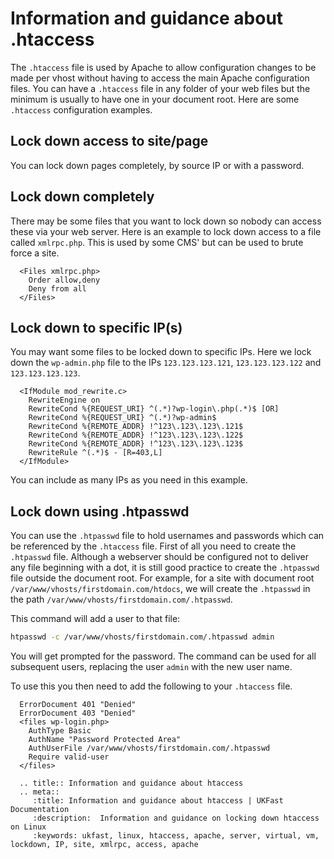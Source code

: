 # Information and guidance about .htaccess

The `.htaccess` file is used by Apache to allow configuration changes to be made per vhost without having to access the main Apache configuration files. You can have a `.htaccess` file in any folder of your web files but the minimum is usually to have one in your document root. Here are some `.htaccess` configuration examples.

## Lock down access to site/page

You can lock down pages completely, by source IP or with a password.

## Lock down completely

There may be some files that you want to lock down so nobody can access these via your web server. Here is an example to lock down access to a file called `xmlrpc.php`. This is used by some CMS' but can be used to brute force a site.

```apacheconf
  <Files xmlrpc.php>
    Order allow,deny
    Deny from all
  </Files>
```

## Lock down to specific IP(s)

You may want some files to be locked down to specific IPs. Here we lock down the `wp-admin.php` file to the IPs `123.123.123.121`, `123.123.123.122` and `123.123.123.123`.

```apacheconf
  <IfModule mod_rewrite.c>
    RewriteEngine on
    RewriteCond %{REQUEST_URI} ^(.*)?wp-login\.php(.*)$ [OR]
    RewriteCond %{REQUEST_URI} ^(.*)?wp-admin$
    RewriteCond %{REMOTE_ADDR} !^123\.123\.123\.121$
    RewriteCond %{REMOTE_ADDR} !^123\.123\.123\.122$
    RewriteCond %{REMOTE_ADDR} !^123\.123\.123\.123$
    RewriteRule ^(.*)$ - [R=403,L]
  </IfModule>
```

You can include as many IPs as you need in this example.

## Lock down using .htpasswd

You can use the `.htpasswd` file to hold usernames and passwords which can be referenced by the `.htaccess` file. First of all you need to create the `.htpasswd` file. Although a webserver should be configured not to deliver any file beginning with a dot, it is still good practice to create the `.htpasswd` file outside the document root. For example, for a site with document root `/var/www/vhosts/firstdomain.com/htdocs`, we will create the `.htpasswd` in the path `/var/www/vhosts/firstdomain.com/.htpasswd`.

This command will add a user to that file:

```bash
htpasswd -c /var/www/vhosts/firstdomain.com/.htpasswd admin
```

You will get prompted for the password. The command can be used for all subsequent users, replacing the user `admin` with the new user name.

To use this you then need to add the following to your `.htaccess` file.

```apacheconf
  ErrorDocument 401 "Denied"
  ErrorDocument 403 "Denied"
  <files wp-login.php>
    AuthType Basic
    AuthName "Password Protected Area"
    AuthUserFile /var/www/vhosts/firstdomain.com/.htpasswd
    Require valid-user
  </files>
```

```eval_rst
  .. title:: Information and guidance about htaccess
  .. meta::
     :title: Information and guidance about htaccess | UKFast Documentation
     :description:  Information and guidance on locking down htaccess on Linux
     :keywords: ukfast, linux, htaccess, apache, server, virtual, vm, lockdown, IP, site, xmlrpc, access, apache
```
